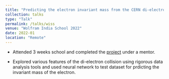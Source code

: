```yaml
---
title: "Predicting the electron invariant mass from the CERN di-electron collision data"
collection: talks
type: "Talk"
permalink: /talks/wiss
venue: "Wolfram India School 2022"
date: 2022-01
location: "Remote"
---
```

* Attended 3 weeks school and completed the [project](https://www.notebookarchive.org/predicting-the-electron-invariant-mass-from-the-cern-dielectron-collision-data--2022-01-5kbhz3u/) under a mentor.

* Explored various features of the di-electron collision using rigorous data analysis tools and used neural network to test dataset for prdicting the invariant mass of the electron.
